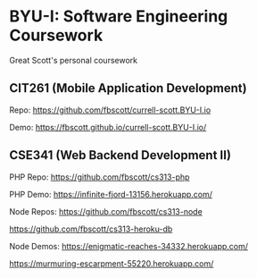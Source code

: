 # BYU-I: Software Engineering Coursework

Great Scott's personal coursework

## CIT261 (Mobile Application Development)

Repo: https://github.com/fbscott/currell-scott.BYU-I.io

Demo: https://fbscott.github.io/currell-scott.BYU-I.io/

## CSE341 (Web Backend Development II)

PHP Repo: https://github.com/fbscott/cs313-php

PHP Demo: https://infinite-fjord-13156.herokuapp.com/

Node Repos: https://github.com/fbscott/cs313-node

https://github.com/fbscott/cs313-heroku-db

Node Demos: https://enigmatic-reaches-34332.herokuapp.com/

https://murmuring-escarpment-55220.herokuapp.com/
